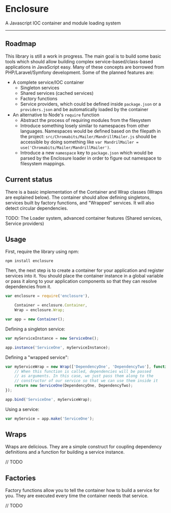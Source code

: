 # Enclosure

A Javascript IOC container and module loading system

---

## Roadmap

This library is still a work in progress. The main goal is to build some basic tools which should allow building complex service-based/class-based applications in JavaScript easy. Many of these concepts are borrowed from PHP/Laravel/Symfony development. Some of the planned features are:

- A complete service/IOC container
	- Singleton services
	- Shared services (cached services)
	- Factory functions
	- Service providers, which could be defined inside `package.json` or a `providers.json` and be automatically loaded by the container
- An alternative to Node's `require` function
	- Abstract the process of requiring modules from the filesystem
	- Introduce something losely similar to namespaces from other languages. Namespaces would be defined based on the filepath in the project: `src/Chromabits/Mailer/MandrillMailer.js` should be accessible by doing something like `var MandrilMailer = use('Chromabits/Mailer/MandrillMailer')`.
	- Introduce a new `namespace` key to `package.json` which would be parsed by the Enclosure loader in order to figure out namespace to filesystem mappings.

## Current status

There is a basic implementation of the Container and Wrap classes (Wraps are explained below). 
The container should allow defining singletons, services built by factory functions, and "Wrapped" services.
It will also detect circular dependencies. 

TODO: The Loader system, advanced container features (Shared services, Service providers)

## Usage

First, require the library using npm:

```
npm install enclosure
```

Then, the next step is to create a container for your application and register services into it. You should place the container instance in a global variable or pass it along to your application components so that they can resolve dependencies from it.

```js
var enclosure = require('enclosure'),

	Container = enclosure.Container,
	Wrap = enclosure.Wrap;

var app = new Container();
```

Defining a singleton service:

```js
var myServiceInstance = new ServiceOne();

app.instance('ServiceOne', myServiceInstance);
```

Defining a "wrapped service":

```js
var myServiceWrap = new Wrap(['DependencyOne', 'DependencyTwo'], function (DependencyOne, DependencyTwo) {
	// When this function is called, dependencies will be passed
	// as arguments. In this case, we just pass them along to the
	// constructor of our service so that we can use them inside it
	return new ServiceOne(DependencyOne, DependencyTwo);
});

app.bind('ServiceOne', myServiceWrap);
```

Using a service:

```js
var myService = app.make('ServiceOne');
```

## Wraps

Wraps are delicious. They are a simple construct for coupling dependency definitions and a function for building a service instance.

// TODO

## Factories

Factory functions allow you to tell the container how to build a service for you. They are executed every time the container needs that service.

// TODO
